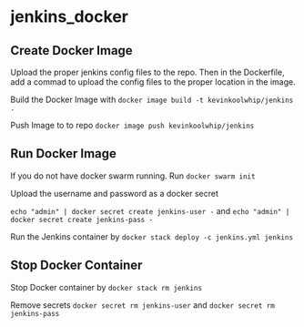 # jenkins_docker

## Create Docker Image
Upload the proper jenkins config files to the repo. Then in the Dockerfile, add a commad to upload the config files to the proper location in the image.

Build the Docker Image with `docker image build -t kevinkoolwhip/jenkins .`

Push Image to to repo `docker image push kevinkoolwhip/jenkins`

## Run Docker Image
If you do not have docker swarm running. Run `docker swarm init`

Upload the username and password as a docker secret 

`echo "admin" | docker secret create jenkins-user -` and `echo "admin" | docker secret create jenkins-pass -`

Run the Jenkins container by `docker stack deploy -c jenkins.yml jenkins`

## Stop Docker Container
Stop Docker container by `docker stack rm jenkins`

Remove secrets `docker secret rm jenkins-user` and `docker secret rm jenkins-pass`
